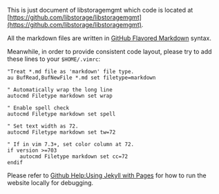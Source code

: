 This is just document of libstoragemgmt which code is located at
[https://github.com/libstorage/libstoragemgmt](https://github.com/libstorage/libstoragemgmt).

All the markdown files are written in [GitHub Flavored Markdown][1]
syntax.

Meanwhile, in order to provide consistent code layout,
please try to add these lines to your `$HOME/.vimrc`:

```vim
"Treat *.md file as 'markdown' file type.
au BufRead,BufNewFile *.md set filetype=markdown

" Automatically wrap the long line
autocmd Filetype markdown set wrap

" Enable spell check
autocmd Filetype markdown set spell

" Set text width as 72.
autocmd Filetype markdown set tw=72

" If in vim 7.3+, set color column at 72.
if version >=703
    autocmd Filetype markdown set cc=72
endif
```

Please refer to [Github Help:Using Jekyll with Pages][2] for how
to run the website locally for debugging.

[1]: https://help.github.com/articles/github-flavored-markdown/
[2]: https://help.github.com/articles/using-jekyll-with-pages/
